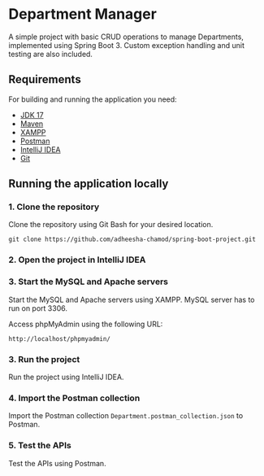 # Department Manager

A simple project with basic CRUD operations to manage Departments, implemented using Spring Boot 3.
Custom exception handling and unit testing are also included.

## Requirements

For building and running the application you need:

- [JDK 17](https://www.oracle.com/java/technologies/downloads/#java17)
- [Maven](https://maven.apache.org/download.cgi)
- [XAMPP](https://www.apachefriends.org/download.html)
- [Postman](https://www.postman.com/downloads/)
- [IntelliJ IDEA](https://www.jetbrains.com/idea/download/?section=windows)
- [Git](https://www.git-scm.com/downloads)

## Running the application locally

### 1. Clone the repository

Clone the repository using Git Bash for your desired location.

```
git clone https://github.com/adheesha-chamod/spring-boot-project.git
```

### 2. Open the project in IntelliJ IDEA

### 3. Start the MySQL and Apache servers

Start the MySQL and Apache servers using XAMPP. MySQL server has to run on port 3306.

Access phpMyAdmin using the following URL:

```
http://localhost/phpmyadmin/
```

### 3. Run the project

Run the project using IntelliJ IDEA.

### 4. Import the Postman collection

Import the Postman collection `Department.postman_collection.json` to Postman.

### 5. Test the APIs

Test the APIs using Postman.
